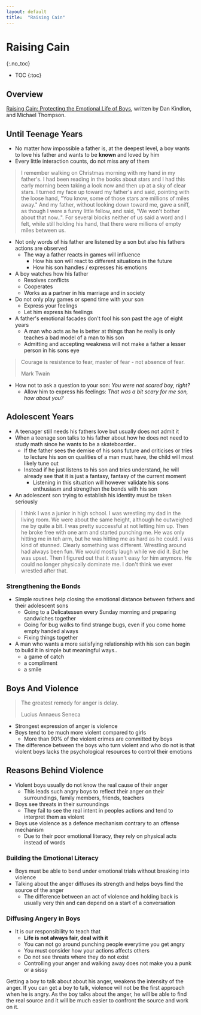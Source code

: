 ```yaml
---
layout: default
title:  "Raising Cain"
---
```


# Raising Cain
{:.no_toc}

* TOC
{:toc}

## Overview
[Raising Cain: Protecting the Emotional Life of Boys](https://www.goodreads.com/book/show/51723), written by Dan Kindlon, and Michael Thompson.

## Until Teenage Years
- No matter how impossible a father is, at the deepest level, a boy wants to love his father and wants to be __known__ and loved by him
- Every little interaction counts, do not miss any of them

> I remember walking on Christmas morning with my hand in my father's.
> I had been reading in the books about stars and I had this early morning been taking
> a look now and then up at a sky of clear stars. I turned my face up toward my father's
> and said, pointing with the loose hand, "You know, some of those stars are millions of miles away."
> And my father, without looking down toward me, gave a sniff, as though I were a funny little fellow,
> and said, "We won't bother about that now..". For several blocks neither of us said a word
> and I felt, while still holding his hand, that there were millions of empty miles between us.

- Not only words of his father are listened by a son but also his fathers actions are observed
  - The way a father reacts in games will influence
    - How his son will react to different situations in the future
    - How his son handles / expresses his emotions
- A boy watches how his father 
  - Resolves conflicts 
  - Cooperates
  - Works as a partner in his marriage and in society
- Do not only play games or spend time with your son
  - Express your feelings
  - Let him express his feelings
- A father's emotional facades don't fool his son past the age of eight years
  - A man who acts as he is better at things than he really is only teaches a bad model of a man to his son
  - Admitting and accepting weakness will not make a father a lesser person in his sons eye
  
> Courage is resistence to fear, master of fear - not absence of fear.
>
> Mark Twain

- How not to ask a question to your son: _You were not scared boy, right?_
  - Allow him to express his feelings: _That was a bit scary for me son, how about you?_

## Adolescent Years
- A teenager still needs his fathers love but usually does not admit it
- When a teenage son talks to his father about how he does not need to study math since he wants to be a skateboarder..
  - If the father sees the demise of his sons future and criticises or tries to lecture his son on qualities of a man must have, the child will most likely tune out
  - Instead if he just listens to his son and tries understand, he will already see that it is just a fantasy, fantasy of the current moment
    - Listening in this situation will however validate his sons enthusiasm and strengthen the bonds with his son
- An adolescent son trying to establish his identity must be taken seriously

> I think I was a junior in high school. I was wrestling my dad in the living room. 
> We were about the same height, although he outweighed me by quite a bit. 
> I was pretty successful at not letting him up. Then he broke free with one arm and started punching me. 
> He was only hitting me in teh arm, but he was hitting me as hard as he could. I was kind of stunned. Clearly something was different.
> Wrestling around had always been fun. We would mostly laugh while we did it. But he was upset.
> Then I figured out that it wasn't easy for him anymore. He could no longer physically dominate me. I don't think we ever wrestled after that.

### Strengthening the Bonds
- Simple routines help closing the emotional distance between fathers and their adolescent sons
  - Going to a Delicatessen every Sunday morning and preparing sandwiches together
  - Going for bug walks to find strange bugs, even if you come home empty handed always
  - Fixing things together
- A man who wants a more satisfying relationship with his son can begin to build it in simple but meaningful ways..
  - a game of catch
  - a compliment
  - a smile
  
## Boys And Violence
> The greatest remedy for anger is delay.
>
> Lucius Annaeus Seneca
 
- Strongest expression of anger is violence
- Boys tend to be much more violent compared to girls
  - More than 90% of the violent crimes are committed by boys
- The difference between the boys who turn violent and who do not is that violent boys lacks the psychological resources to control their emotions

## Reasons Behind Violence
- Violent boys usually do not know the real cause of their anger
  - This leads such angry boys to reflect their anger on their surroundings, family members, friends, teachers
- Boys see threats in their surroundings
  - They fail to see the real intent in peoples actions and tend to interpret them as violent
- Boys use violence as a defence mechanism contrary to an offense mechanism
  - Due to their poor emotional literacy, they rely on physical acts instead of words
  
### Building the Emotional Literacy
- Boys must be able to bend under emotional trials without breaking into violence
- Talking about the anger diffuses its strength and helps boys find the source of the anger
  - The difference between an act of violence and holding back is usually very thin and can depend on a start of a conversation 
  
### Diffusing Angery in Boys
- It is our responsibility to teach that
  - __Life is not always fair, deal with it__
  - You can not go around punching people everytime you get angry
  - You must consider how your actions affects others
  - Do not see threats where they do not exist
  - Controlling your anger and walking away does not make you a punk or a sissy
  
Getting a boy to talk about about his anger, weakens the intensity of the anger. If you can get a boy to talk, violence will not be the first approach when he is angry. As the boy talks about the anger, he will be able to find the real source and it will be much easier to confront the source and work on it.
